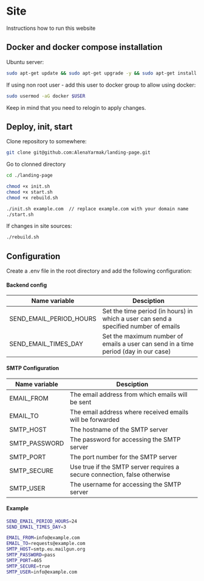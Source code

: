 
# Site

Instructions how to run this website

## Docker and docker compose installation

Ubuntu server:

```bash
sudo apt-get update && sudo apt-get upgrade -y && sudo apt-get install -y htop apt-transport-https ca-certificates curl gnupg-agent software-properties-common -y && curl -fsSL https://download.docker.com/linux/ubuntu/gpg | sudo apt-key add - && sudo apt-key fingerprint 0EBFCD88 && sudo add-apt-repository "deb [arch=amd64] https://download.docker.com/linux/ubuntu $(lsb_release -cs) stable" && sudo apt-get update && sudo apt-get install docker-ce docker-ce-cli containerd.io docker-compose -y
```

If using non root user - add this user to docker group to allow using docker:

```bash
sudo usermod -aG docker $USER
```
Keep in mind that you need to relogin to apply changes.

## Deploy, init, start

Clone repository to somewhere:

```bash
git clone git@github.com:AlenaYarmak/landing-page.git
```
Go to clonned directory
```bash
cd ./landing-page

chmod +x init.sh
chmod +x start.sh
chmod +x rebuild.sh

./init.sh example.com  // replace example.com with your domain name
./start.sh
```

If changes in site sources:

```bash
./rebuild.sh
```

## Configuration

Create a .env file in the root directory and add the following configuration:

#### Backend config

| Name variable            | Desciption                                                              |
| ----------------- | ------------------------------------------------------------------ |
| SEND_EMAIL_PERIOD_HOURS | Set the time period (in hours) in which a user can send a specified number of emails |
| SEND_EMAIL_TIMES_DAY | Set the maximum number of emails a user can send in a time period (day in our case) |

#### SMTP Configuration

| Name variable            | Desciption                                                              |
| ----------------- | ------------------------------------------------------------------ |
| EMAIL_FROM | The email address from which emails will be sent |
| EMAIL_TO | The email address where received emails will be forwarded |
| SMTP_HOST | The hostname of the SMTP server |
| SMTP_PASSWORD | The password for accessing the SMTP server |
| SMTP_PORT | The port number for the SMTP server |
| SMTP_SECURE | Use true if the SMTP server requires a secure connection, false otherwise |
| SMTP_USER | The username for accessing the SMTP server |

#### Example

```bash
SEND_EMAIL_PERIOD_HOURS=24
SEND_EMAIL_TIMES_DAY=3

EMAIL_FROM=info@example.com
EMAIL_TO=requests@example.com
SMTP_HOST=smtp.eu.mailgun.org
SMTP_PASSWORD=pass
SMTP_PORT=465
SMTP_SECURE=true
SMTP_USER=info@example.com
```